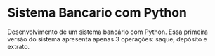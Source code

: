 # Sistema Bancario com Python
Desenvolvimento de um sistema bancário com Python. Essa primeira versão do sistema apresenta apenas 3 operações: saque, depósito e extrato.
